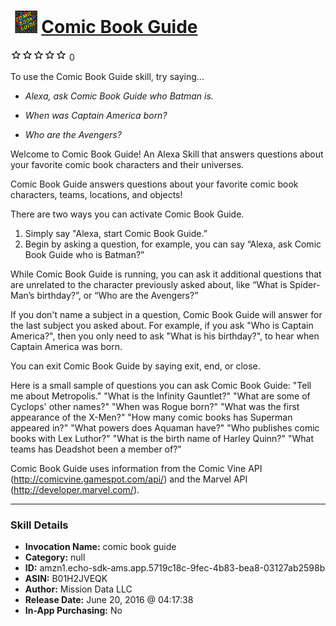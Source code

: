 # &nbsp;<img src="skill_icon" alt="Comic Book Guide icon" width="36"> [Comic Book Guide](http://alexa.amazon.com/#skills/amzn1.echo-sdk-ams.app.5719c18c-9fec-4b83-bea8-03127ab2598b)
![0 stars](../../images/ic_star_border_black_18dp_1x.png)![0 stars](../../images/ic_star_border_black_18dp_1x.png)![0 stars](../../images/ic_star_border_black_18dp_1x.png)![0 stars](../../images/ic_star_border_black_18dp_1x.png)![0 stars](../../images/ic_star_border_black_18dp_1x.png) 0

To use the Comic Book Guide skill, try saying...

* *Alexa, ask Comic Book Guide who Batman is.*

* *When was Captain America born?*

* *Who are the Avengers?*

Welcome to Comic Book Guide! An Alexa Skill that answers questions about your favorite comic book characters and their universes. 

Comic Book Guide answers questions about your favorite comic book characters, teams, locations, and objects!

There are two ways you can activate Comic Book Guide.
1) Simply say "Alexa, start Comic Book Guide.”
2) Begin by asking a question, for example, you can say “Alexa, ask Comic Book Guide who is Batman?” 

While Comic Book Guide is running, you can ask it additional questions that are unrelated to the character previously asked about, like “What is Spider-Man’s birthday?”, or “Who are the Avengers?”

If you don't name a subject in a question, Comic Book Guide will answer for the last subject you asked about. For example, if you ask "Who is Captain America?", then you only need to ask "What is his birthday?", to hear when Captain America was born. 

You can exit Comic Book Guide by saying exit, end, or close.

Here is a small sample of questions you can ask Comic Book Guide:
"Tell me about Metropolis."
"What is the Infinity Gauntlet?"
"What are some of Cyclops' other names?"
"When was Rogue born?"
"What was the first appearance of the X-Men?"
"How many comic books has Superman appeared in?"
"What powers does Aquaman have?"
"Who publishes comic books with Lex Luthor?"
"What is the birth name of Harley Quinn?"
"What teams has Deadshot been a member of?"

Comic Book Guide uses information from the Comic Vine API (http://comicvine.gamespot.com/api/) and the Marvel API (http://developer.marvel.com/).

***

### Skill Details

* **Invocation Name:** comic book guide
* **Category:** null
* **ID:** amzn1.echo-sdk-ams.app.5719c18c-9fec-4b83-bea8-03127ab2598b
* **ASIN:** B01H2JVEQK
* **Author:** Mission Data LLC
* **Release Date:** June 20, 2016 @ 04:17:38
* **In-App Purchasing:** No
